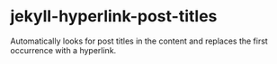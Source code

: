# jekyll-hyperlink-post-titles
Automatically looks for post titles in the content and replaces the first occurrence with a hyperlink.
